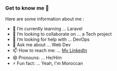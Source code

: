 ### Get to know me 👋

Here are some information about me :

-   🌱 I’m currently learning ... Laravel
-   👯 I’m looking to collaborate on ... a Tech project
-   🤔 I’m looking for help with ... DevOps
-   💬 Ask me about ... Web Dev
-   📫 How to reach me: ... [My LinkedIn](https://www.linkedin.com/in/zakaria-latif-44bba11b7/)
-   😄 Pronouns: ... He/Him
-   ⚡ Fun fact: ... Yeah, I'm Moroccan
